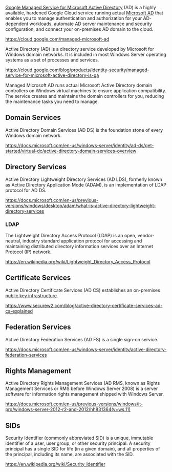 [Google Managed Service for Microsoft Active Directory](https://cloud.google.com/managed-microsoft-ad) (AD) is a highly available, hardened Google Cloud service running actual [Microsoft AD](https://en.wikipedia.org/wiki/Active_Directory) that enables you to manage authentication and authorization for your AD-dependent workloads, automate AD server maintenance and security configuration, and connect your on-premises AD domain to the cloud.

https://cloud.google.com/managed-microsoft-ad

Active Directory (AD) is a directory service developed by Microsoft for Windows domain networks. It is included in most Windows Server operating systems as a set of processes and services.


https://cloud.google.com/blog/products/identity-security/managed-service-for-microsoft-active-directory-is-ga

Managed Microsoft AD runs actual Microsoft Active Directory domain controllers on Windows virtual machines to ensure application compatibility. The service creates and maintains the domain controllers for you, reducing the maintenance tasks you need to manage.



## Domain Services

Active Directory Domain Services (AD DS) is the foundation stone of every Windows domain network. 

https://docs.microsoft.com/en-us/windows-server/identity/ad-ds/get-started/virtual-dc/active-directory-domain-services-overview

## Directory Services

Active Directory Lightweight Directory Services (AD LDS), formerly known as Active Directory Application Mode (ADAM), is an implementation of LDAP protocol for AD DS.

https://docs.microsoft.com/en-us/previous-versions/windows/desktop/adam/what-is-active-directory-lightweight-directory-services

### LDAP

The Lightweight Directory Access Protocol (LDAP) is an open, vendor-neutral, industry standard application protocol for accessing and maintaining distributed directory information services over an Internet Protocol (IP) network.

https://en.wikipedia.org/wiki/Lightweight_Directory_Access_Protocol

## Certificate Services

Active Directory Certificate Services (AD CS) establishes an on-premises [public key infrastructure](PKI). 


https://www.securew2.com/blog/active-directory-certificate-services-ad-cs-explained

## Federation Services

Active Directory Federation Services (AD FS) is a single sign-on service. 

https://docs.microsoft.com/en-us/windows-server/identity/active-directory-federation-services

## Rights Management

Active Directory Rights Management Services (AD RMS, known as Rights Management Services or RMS before Windows Server 2008) is a server software for information rights management shipped with Windows Server. 


https://docs.microsoft.com/en-us/previous-versions/windows/it-pro/windows-server-2012-r2-and-2012/hh831364(v=ws.11)

## SIDs


Security Identifier (commonly abbreviated SID) is a unique, immutable identifier of a user, user group, or other security principal. A security principal has a single SID for life (in a given domain), and all properties of the principal, including its name, are associated with the SID.

https://en.wikipedia.org/wiki/Security_Identifier

